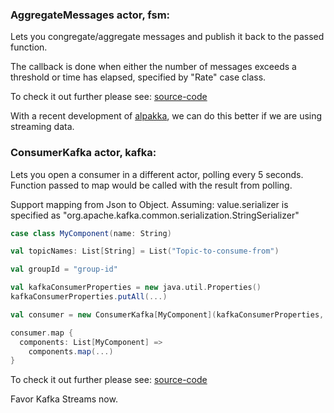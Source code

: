 ### AggregateMessages actor, fsm:
Lets you congregate/aggregate messages and publish it back
to the passed function.

The callback is done when either the number of messages
exceeds a threshold or time has elapsed,
specified by "Rate" case class.

To check it out further please see: [source-code](https://github.com/AnkushKhanna/akka-fun/blob/master/src/main/scala/actor/fsm/AggregateMessages.scala)

With a recent development of [alpakka](https://developer.lightbend.com/docs/alpakka/current/), we can do this better if we are using streaming data.

###  ConsumerKafka actor, kafka:
Lets you open a consumer in a different actor, polling every 5 seconds.
Function passed to map would be called with the result from polling.

Support mapping from Json to Object.
Assuming: value.serializer is specified as "org.apache.kafka.common.serialization.StringSerializer"

```scala
case class MyComponent(name: String)

val topicNames: List[String] = List("Topic-to-consume-from")

val groupId = "group-id"

val kafkaConsumerProperties = new java.util.Properties()
kafkaConsumerProperties.putAll(...)

val consumer = new ConsumerKafka[MyComponent](kafkaConsumerProperties, topicNames, groupId)

consumer.map {
  components: List[MyComponent] => 
    components.map(...)
}
```
To check it out further please see: [source-code](https://github.com/AnkushKhanna/akka-fun/blob/master/src/main/scala/actor/kafka/ConsumerActor.scala)

Favor Kafka Streams now.
